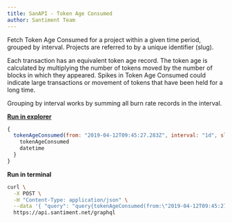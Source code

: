 ```yaml
---
title: SanAPI - Token Age Consumed
author: Santiment Team
---
```


Fetch Token Age Consumed for a project within a given time period,
grouped by interval. Projects are referred to by a unique identifier
(slug).

Each transaction has an equivalent token age record. The token age is
calculated by multiplying the number of tokens moved by the number of
blocks in which they appeared. Spikes in Token Age Consumed could
indicate large transactions or movement of tokens that have been held
for a long time.

Grouping by interval works by summing all burn rate records in the
interval.

[**Run in
explorer**](https://api.santiment.net/graphiql?variables=%7B%7D&query=%7B%0A%20%20tokenAgeConsumed(from%3A%20%222019-04-12T09%3A45%3A27.283Z%22%2C%20interval%3A%20%221d%22%2C%20slug%3A%20%22dragonchain%22%2C%20to%3A%20%222019-05-26T09%3A45%3A27.283Z%22)%20%7B%0A%20%20%20%20tokenAgeConsumed%0A%20%20%20%20datetime%0A%20%20%7D%0A%7D)

```js
{
  tokenAgeConsumed(from: "2019-04-12T09:45:27.283Z", interval: "1d", slug: "dragonchain", to: "2019-05-26T09:45:27.283Z") {
    tokenAgeConsumed
    datetime
  }
}
```

**Run in terminal**

```sh
curl \
  -X POST \
  -H "Content-Type: application/json" \
  --data '{ "query": "query{tokenAgeConsumed(from:\"2019-04-12T09:45:27.283Z\",interval:\"1d\",slug:\"dragonchain\",to:\"2019-05-26T09:45:27.283Z\"){tokenAgeConsumed,datetime}}" }' \
  https://api.santiment.net/graphql
```
